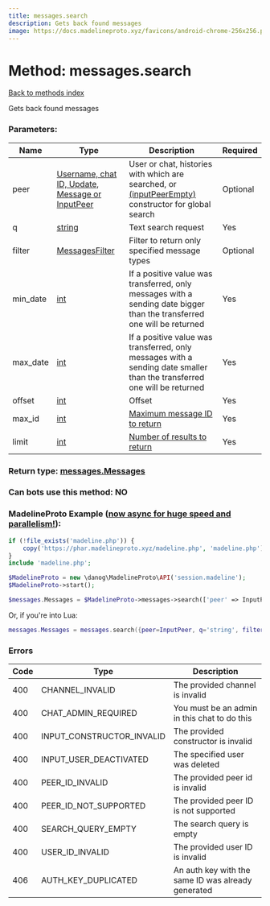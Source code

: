 ```yaml
---
title: messages.search
description: Gets back found messages
image: https://docs.madelineproto.xyz/favicons/android-chrome-256x256.png
---
```

# Method: messages.search  
[Back to methods index](index.md)


Gets back found messages

### Parameters:

| Name     |    Type       | Description | Required |
|----------|---------------|-------------|----------|
|peer|[Username, chat ID, Update, Message or InputPeer](../types/InputPeer.md) | User or chat, histories with which are searched, or [(inputPeerEmpty)](../constructors/inputPeerEmpty.md) constructor for global search | Optional|
|q|[string](../types/string.md) | Text search request | Yes|
|filter|[MessagesFilter](../types/MessagesFilter.md) | Filter to return only specified message types | Optional|
|min\_date|[int](../types/int.md) | If a positive value was transferred, only messages with a sending date bigger than the transferred one will be returned | Yes|
|max\_date|[int](../types/int.md) | If a positive value was transferred, only messages with a sending date smaller than the transferred one will be returned | Yes|
|offset|[int](../types/int.md) | Offset  | Yes|
|max\_id|[int](../types/int.md) | [Maximum message ID to return](https://core.telegram.org/api/offsets) | Yes|
|limit|[int](../types/int.md) | [Number of results to return](https://core.telegram.org/api/offsets) | Yes|


### Return type: [messages.Messages](../types/messages.Messages.md)

### Can bots use this method: **NO**


### MadelineProto Example ([now async for huge speed and parallelism!](https://docs.madelineproto.xyz/docs/ASYNC.html)):


```php
if (!file_exists('madeline.php')) {
    copy('https://phar.madelineproto.xyz/madeline.php', 'madeline.php');
}
include 'madeline.php';

$MadelineProto = new \danog\MadelineProto\API('session.madeline');
$MadelineProto->start();

$messages.Messages = $MadelineProto->messages->search(['peer' => InputPeer, 'q' => 'string', 'filter' => MessagesFilter, 'min_date' => int, 'max_date' => int, 'offset' => int, 'max_id' => int, 'limit' => int, ]);
```

Or, if you're into Lua:

```lua
messages.Messages = messages.search({peer=InputPeer, q='string', filter=MessagesFilter, min_date=int, max_date=int, offset=int, max_id=int, limit=int, })
```

### Errors

| Code | Type     | Description   |
|------|----------|---------------|
|400|CHANNEL_INVALID|The provided channel is invalid|
|400|CHAT_ADMIN_REQUIRED|You must be an admin in this chat to do this|
|400|INPUT_CONSTRUCTOR_INVALID|The provided constructor is invalid|
|400|INPUT_USER_DEACTIVATED|The specified user was deleted|
|400|PEER_ID_INVALID|The provided peer id is invalid|
|400|PEER_ID_NOT_SUPPORTED|The provided peer ID is not supported|
|400|SEARCH_QUERY_EMPTY|The search query is empty|
|400|USER_ID_INVALID|The provided user ID is invalid|
|406|AUTH_KEY_DUPLICATED|An auth key with the same ID was already generated|


